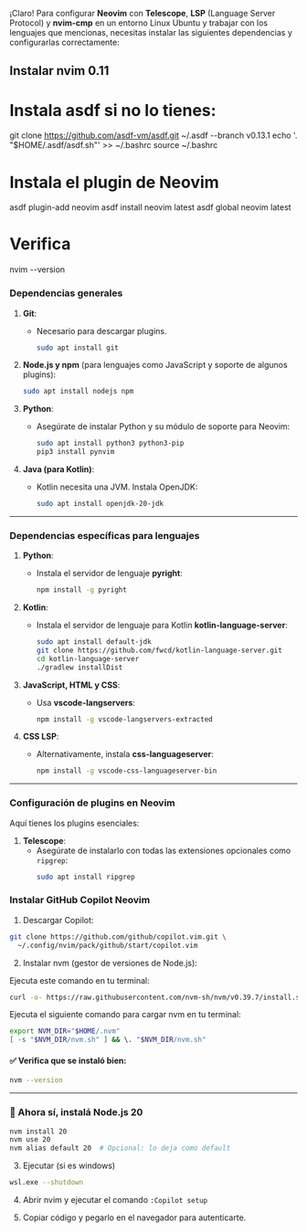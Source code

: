 ¡Claro! Para configurar **Neovim** con **Telescope**, **LSP** (Language Server Protocol) y **nvim-cmp** en un entorno Linux Ubuntu y trabajar con los lenguajes que mencionas, necesitas instalar las siguientes dependencias y configurarlas correctamente:

## Instalar nvim 0.11

# Instala asdf si no lo tienes:
git clone https://github.com/asdf-vm/asdf.git ~/.asdf --branch v0.13.1
echo '. "$HOME/.asdf/asdf.sh"' >> ~/.bashrc
source ~/.bashrc

# Instala el plugin de Neovim
asdf plugin-add neovim
asdf install neovim latest
asdf global neovim latest

# Verifica
nvim --version


### Dependencias generales

1. **Git**:
   - Necesario para descargar plugins.
     ```bash
     sudo apt install git
     ```

2. **Node.js y npm** (para lenguajes como JavaScript y soporte de algunos plugins):
   ```bash
   sudo apt install nodejs npm
   ```

3. **Python**:
   - Asegúrate de instalar Python y su módulo de soporte para Neovim:
     ```bash
     sudo apt install python3 python3-pip
     pip3 install pynvim
     ```

4. **Java (para Kotlin)**:
   - Kotlin necesita una JVM. Instala OpenJDK:
     ```bash
     sudo apt install openjdk-20-jdk
     ```

---

### Dependencias específicas para lenguajes

1. **Python**:
   - Instala el servidor de lenguaje **pyright**:
     ```bash
     npm install -g pyright
     ```

2. **Kotlin**:
   - Instala el servidor de lenguaje para Kotlin **kotlin-language-server**:
     ```bash
     sudo apt install default-jdk
     git clone https://github.com/fwcd/kotlin-language-server.git
     cd kotlin-language-server
     ./gradlew installDist
     ```

3. **JavaScript, HTML y CSS**:
   - Usa **vscode-langservers**:
     ```bash
     npm install -g vscode-langservers-extracted
     ```

4. **CSS LSP**:
   - Alternativamente, instala **css-languageserver**:
     ```bash
     npm install -g vscode-css-languageserver-bin
     ```

---

### Configuración de plugins en Neovim
Aquí tienes los plugins esenciales:
1. **Telescope**:
   - Asegúrate de instalarlo con todas las extensiones opcionales como `ripgrep`:
     ```bash
     sudo apt install ripgrep
     ```

### Instalar GitHub Copilot Neovim

1. Descargar Copilot:

```bash
git clone https://github.com/github/copilot.vim.git \
  ~/.config/nvim/pack/github/start/copilot.vim
```

2. Instalar nvm (gestor de versiones de Node.js):

Ejecuta este comando en tu terminal:

```bash
curl -o- https://raw.githubusercontent.com/nvm-sh/nvm/v0.39.7/install.sh | bash
```

Ejecuta el siguiente comando para cargar nvm en tu terminal:
```bash
export NVM_DIR="$HOME/.nvm"
[ -s "$NVM_DIR/nvm.sh" ] && \. "$NVM_DIR/nvm.sh"
```

#### ✅ Verifica que se instaló bien:
```bash
nvm --version
```

---

### 🚀 Ahora sí, instalá Node.js 20

```bash
nvm install 20
nvm use 20
nvm alias default 20  # Opcional: lo deja como default
```

3. Ejecutar (si es windows)

```bash
wsl.exe --shutdown
```

4. Abrir nvim y ejecutar el comando `:Copilot setup`

5. Copiar código y pegarlo en el navegador para autenticarte.


